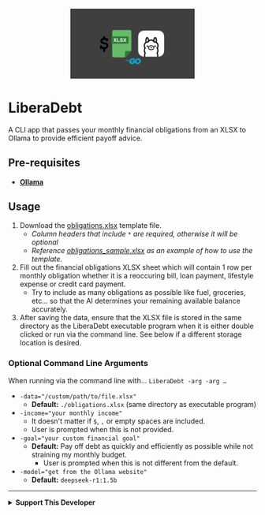 <p align="center">
   <img src="release/thumbnail.png" alt="LiberaDebt" width="50%"/>
</p>

# LiberaDebt
A CLI app that passes your monthly financial obligations from an XLSX to Ollama to provide efficient payoff advice.

## Pre-requisites
* [**Ollama**](https://ollama.com)

## Usage
1. Download the [obligations.xlsx](https://github.com/nomadicGopher/LiberaDebt/blob/main/obligations.xlsx) template file.
    * _Column headers that include `*` are required, otherwise it will be optional_
    * _Reference [obligations_sample.xlsx](https://github.com/nomadicGopher/LiberaDebt/blob/main/obligations_sample.xlsx) as an example of how to use the template._
2. Fill out the financial obligations XLSX sheet which will contain 1 row per monthly obligation whether it is a reoccuring bill, loan payment, lifestyle expense or credit card payment.
    * Try to include as many obligations as possible like fuel, groceries, etc… so that the AI determines your remaining available balance accurately.
4. After saving the data, ensure that the XLSX file is stored in the same directory as the LiberaDebt executable program when it is either double clicked or run via the command line. See below if a different storage location is desired.

### Optional Command Line Arguments
When running via the command line with… `LiberaDebt -arg -arg …`
* `-data="/custom/path/to/file.xlsx"`
    * **Default:** `./obligations.xlsx` (same directory as executable program)
* `-income="your monthly income"`
    * It doesn't matter if `$`, `,` or empty spaces are included.
    * User is prompted when this is not provided.
*	`-goal="your custom financial goal"`
    * **Default:** Pay off debt as quickly and efficiently as possible while not straining my monthly budget.
 	  *	User is prompted when this is not different from the default.
*	`-model="get from the Ollama website"`
    * **Default:** `deepseek-r1:1.5b`

---

<details>
  <summary><b>Support This Developer</b></summary>
  <br>
  Single or monthly contributions
  <ul>
   <li><a href="https://github.com/sponsors/nomadicGopher" target="_blank">GitHub Sponsors</a></li>
   <li><a href="https://ko-fi.com/nomadicGopher" target="_blank">Ko-Fi</a></li>
  </ul>
  Crypto currency wallets
  <ul>
      <li><b>ETH</b>: 0x7531d86D5Dbda398369ec43205F102e79B3c647A</li>
      <li><b>BTC</b>: bc1qtkuzp85vph7y37rqjlznuta293qsay07cgg90s</li>
      <li><b>LTC</b>: ltc1q9pquzquaj6peplygqdrcxxvcnd5fcud7x80lh8</li>
      <li><b>DOGE</b>: DNQ3GHBVEcNpzXNeB7B4sPqd7L1GhUpMg3</li>
      <li><b>SOL</b>: EQ6QwibvKZsazjvQGJk6fsGW4BQSDS1Zs6Dj79HfVvME</li>
  </ul>
</details>
